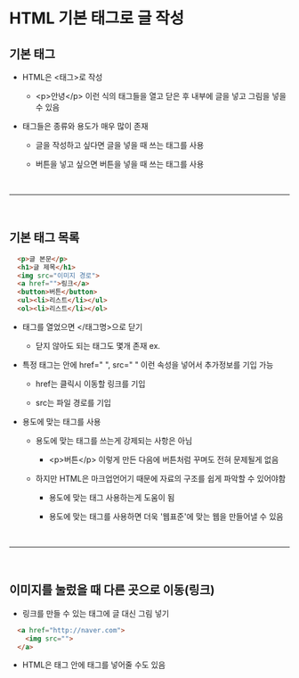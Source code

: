 # HTML 기본 태그로 글 작성
기본 태그
---
- HTML은 <태그>로 작성

  - \<p>안녕\</p> 이런 식의 태그들을 열고 닫은 후 내부에 글을 넣고 그림을 넣을 수 있음

- 태그들은 종류와 용도가 매우 많이 존재

  - 글을 작성하고 싶다면 글을 넣을 때 쓰는 태그를 사용
  
  - 버튼을 넣고 싶으면 버튼을 넣을 때 쓰는 태그를 사용

<br>

---

<br>

기본 태그 목록 
---
```html
  <p>글 본문</p>
  <h1>글 제목</h1>
  <img src="이미지 경로">
  <a href="">링크</a>
  <button>버튼</button>
  <ul><li>리스트</li></ul>
  <ol><li>리스트</li></ol>
```
- 태그를 열었으면 </태그명>으로 닫기

  - 닫지 않아도 되는 태그도 몇개 존재 ex.<img>

- 특정 태그는 안에 href=" ", src=" " 이런 속성을 넣어서 추가정보를 기입 가능

  - href는 클릭시 이동할 링크를 기입

  - src는 파일 경로를 기입

- 용도에 맞는 태그를 사용

  - 용도에 맞는 태그를 쓰는게 강제되는 사항은 아님

    - \<p>버튼\</p> 이렇게 만든 다음에 버튼처럼 꾸며도 전혀 문제될게 없음

  - 하지만 HTML은 마크업언어기 때문에 자료의 구조를 쉽게 파악할 수 있어야함
  
      - 용도에 맞는 태그 사용하는게 도움이 됨

      - 용도에 맞는 태그를 사용하면 더욱 '웹표준'에 맞는 웹을 만들어낼 수 있음 

<br>

---

<br>

이미지를 눌렀을 때 다른 곳으로 이동(링크)
---
- 링크를 만들 수 있는 <a></a> 태그에 글 대신 그림 넣기
 
```html
  <a href="http://naver.com">
    <img src="">
  </a>
```
- HTML은 태그 안에 태그를 넣어줄 수도 있음

<br>


